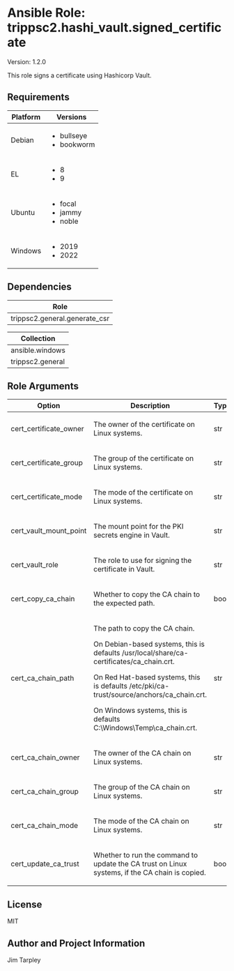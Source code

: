 <!-- BEGIN_ANSIBLE_DOCS -->

# Ansible Role: trippsc2.hashi_vault.signed_certificate
Version: 1.2.0

This role signs a certificate using Hashicorp Vault.

## Requirements

| Platform | Versions |
| -------- | -------- |
| Debian | <ul><li>bullseye</li><li>bookworm</li></ul> |
| EL | <ul><li>8</li><li>9</li></ul> |
| Ubuntu | <ul><li>focal</li><li>jammy</li><li>noble</li></ul> |
| Windows | <ul><li>2019</li><li>2022</li></ul> |

## Dependencies
| Role |
| ---- |
| trippsc2.general.generate_csr |

| Collection |
| ---------- |
| ansible.windows |
| trippsc2.general |

## Role Arguments
|Option|Description|Type|Required|Choices|Default|
|---|---|---|---|---|---|
| cert_certificate_owner | <p>The owner of the certificate on Linux systems.</p> | str | no |  | root |
| cert_certificate_group | <p>The group of the certificate on Linux systems.</p> | str | no |  | root |
| cert_certificate_mode | <p>The mode of the certificate on Linux systems.</p> | str | no |  | 0644 |
| cert_vault_mount_point | <p>The mount point for the PKI secrets engine in Vault.</p> | str | no |  | pki |
| cert_vault_role | <p>The role to use for signing the certificate in Vault.</p> | str | no |  | verbatim |
| cert_copy_ca_chain | <p>Whether to copy the CA chain to the expected path.</p> | bool | no |  | false |
| cert_ca_chain_path | <p>The path to copy the CA chain.</p><p>On Debian-based systems, this is defaults /usr/local/share/ca-certificates/ca_chain.crt.</p><p>On Red Hat-based systems, this is defaults /etc/pki/ca-trust/source/anchors/ca_chain.crt.</p><p>On Windows systems, this is defaults C:\Windows\Temp\ca_chain.crt.</p> | str | no |  | OS specific |
| cert_ca_chain_owner | <p>The owner of the CA chain on Linux systems.</p> | str | no |  | root |
| cert_ca_chain_group | <p>The group of the CA chain on Linux systems.</p> | str | no |  | root |
| cert_ca_chain_mode | <p>The mode of the CA chain on Linux systems.</p> | str | no |  | 0644 |
| cert_update_ca_trust | <p>Whether to run the command to update the CA trust on Linux systems, if the CA chain is copied.</p> | bool | no |  | true |


## License
MIT

## Author and Project Information
Jim Tarpley
<!-- END_ANSIBLE_DOCS -->
